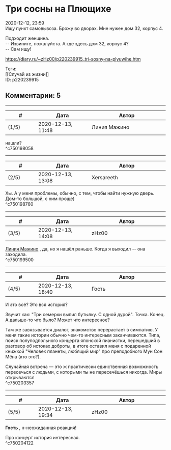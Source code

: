 Три сосны на Плющихе
====================

  
2020-12-12, 23:59  
 Ищу пункт самовывоза. Брожу во дворах. Мне нужен дом 32, корпус 4.   
   
 Подходит женщина.   
 -- Извините, пожалуйста. А где здесь дом 32, корпус 4?   
 -- Сам ищу!   
  
<https://diary.ru/~zHz00/p220239915_tri-sosny-na-plyuwihe.htm>  
  
Теги:  
[[Случай из жизни]]  
ID: p220239915  


Комментарии: 5
--------------

  


---



|         #         |              Дата              |                     Автор                     |           ID           |
| --- | --- | --- | --- |
| (1/5) | 2020-12-13, 11:48 | Линия Мажино | c750198058 |

  
 нашли?   
 ^c750198058

---



|         #         |              Дата              |                     Автор                     |           ID           |
| --- | --- | --- | --- |
| (2/5) | 2020-12-13, 13:08 | Xersareeth | c750198760 |

  
 Хы. А у меня проблемы, обычно, с тем, чтобы найти нужную дверь. Дом-то большой, с ним проще)   
 ^c750198760

---



|         #         |              Дата              |                     Автор                     |           ID           |
| --- | --- | --- | --- |
| (3/5) | 2020-12-13, 14:08 | zHz00 | c750199500 |

  
  [Линия Мажино](http://mortan.diary.ru "воин в поле")  , да, но я нашёл раньше. Когда я выходил -- она заходила.   
 ^c750199500

---



|         #         |              Дата              |                     Автор                     |           ID           |
| --- | --- | --- | --- |
| (4/5) | 2020-12-13, 18:40 | Гость | c750203357 |

  
 И это всё? Это вся история?   
   
 Звучит как: "Три семерки выпил бутылку. С одной дурой". Точка. Конец. А дальше-то что было? Может что интересное?   
   
 Там же завязывается диалог, знакомство перерастает в симпатию. У меня такие истории обычно чем-то интересным заканчиваются. Типа, поиск полуподпольного концерта японской пианистки, перешедший в разговор об истоках доброты, в итоге оставил меня с подаренной книжкой "Человек планеты, любящий мир" про преподобного Мун Сон Мёна (кто это?).   
   
 Случайная встреча — это ж практически единственная возможность пересечься с людьми, с которыми ты не пересечёшься никогда. Миры открываются   
 ^c750203357

---



|         #         |              Дата              |                     Автор                     |           ID           |
| --- | --- | --- | --- |
| (5/5) | 2020-12-13, 19:34 | zHz00 | c750204122 |

  
  **Гость**  , н-неожиданная реакция!   
   
 Про концерт история интересная.   
 ^c750204122